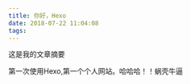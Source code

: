 ```yaml
---
title: 你好，Hexo
date: 2018-07-22 11:04:08
tags:
---
```

这是我的文章摘要
<!-- more -->
第一次使用Hexo,第一个个人网站。哈哈哈！！蜗壳牛逼
